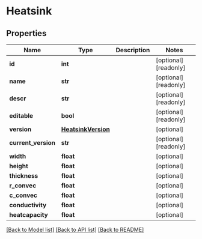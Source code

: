 # Heatsink

## Properties
Name | Type | Description | Notes
------------ | ------------- | ------------- | -------------
**id** | **int** |  | [optional] [readonly] 
**name** | **str** |  | [optional] [readonly] 
**descr** | **str** |  | [optional] [readonly] 
**editable** | **bool** |  | [optional] [readonly] 
**version** | [**HeatsinkVersion**](HeatsinkVersion.md) |  | [optional] 
**current_version** | **str** |  | [optional] [readonly] 
**width** | **float** |  | [optional] 
**height** | **float** |  | [optional] 
**thickness** | **float** |  | [optional] 
**r_convec** | **float** |  | [optional] 
**c_convec** | **float** |  | [optional] 
**conductivity** | **float** |  | [optional] 
**heatcapacity** | **float** |  | [optional] 

[[Back to Model list]](../README.md#documentation-for-models) [[Back to API list]](../README.md#documentation-for-api-endpoints) [[Back to README]](../README.md)


